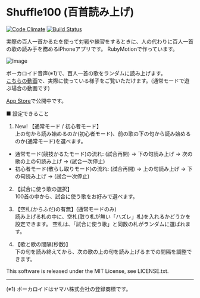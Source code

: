 Shuffle100 (百首読み上げ)
==========

[![Code Climate](https://codeclimate.com/github/satoyos/Shuffle100.png)](https://codeclimate.com/github/satoyos/Shuffle100)
[![Build Status](https://travis-ci.org/satoyos/Shuffle100.png?branch=master)](https://travis-ci.org/satoyos/Shuffle100)

実際の百人一首かるたを使って対戦や練習をするときに、人の代わりに百人一首の歌の読み手を務めるiPhoneアプリです。
RubyMotionで作っています。

![Image](http://postachio-images.s3-website-us-east-1.amazonaws.com/bdc9788b9b5c8ff218c37223f302b9a4/511242b6e6a9f3507107fc8f1c2af6e2/w600_df90791d0bf5c6022857a54b3700d61b.png)

ボーカロイド音声(※1)で、百人一首の歌をランダムに読み上げます。  
[こちらの動画](https://vimeo.com/88511077)で、実際に使っている様子をご覧いただけます。(通常モードで遊ぶ場合の動画です)    

[App Store](https://itunes.apple.com/jp/app/bai-shou-dumi-shangge/id857819404?mt=8)で公開中です。

■ 設定できること

1. New! 【通常モード / 初心者モード】  
  上の句から読み始めるのか(初心者モード)、前の歌の下の句から読み始めるのか(通常モード)を選べます。

  - 通常モード(競技かるたモード)の流れ: (試合再開) → 下の句読み上げ → 次の歌の上の句読み上げ → (試合一次停止)
  - 初心者モード(散らし取りモード)の流れ: (試合再開) → 上の句読み上げ → 下の句読み上げ →  (試合一次停止)

2. 【試合に使う歌の選択】  
  100首の中から、試合に使う歌をお好みで選べます。

3. 【空札(からふだ)の有無】(通常モードのみ)  
  読み上げる札の中に、空札(取り札が無い「ハズレ」札)を入れるかどうかを設定できます。
  空札は、「試合に使う歌」と同数の札がランダムに選ばれます。

4. 【歌と歌の間隔(秒数)】  
  下の句を読み終えてから、次の歌の上の句を読み上げるまでの間隔を調整できます。



This software is released under the MIT License, see LICENSE.txt.

- - -

(※1) ボーカロイドはヤマハ株式会社の登録商標です。
